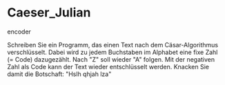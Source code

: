 # Caeser_Julian
encoder

Schreiben Sie ein Programm, das einen Text nach dem Cäsar-Algorithmus verschlüsselt. Dabei wird zu jedem Buchstaben im Alphabet eine fixe Zahl (= Code) dazugezählt. Nach "Z" soll wieder "A" folgen. Mit der negativen Zahl als Code kann der Text wieder entschlüsselt werden.
Knacken Sie damit die Botschaft: "Hslh qhjah lza"
